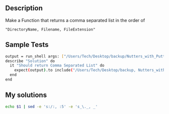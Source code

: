 ## Description

Make a Function that returns a comma separated list in the order of

`"DirectoryName, Filename, FileExtension"`

## Sample Tests

```bash
output = run_shell args: ["/Users/Tech/Desktop/backup/Nutters_with_Putters_Revenge_of_the_Nutters2.avi"]
describe "Solution" do
  it "Should return Comma Separated List" do
    expect(output).to include("/Users/Tech/Desktop/backup, Nutters_with_Putters_Revenge_of_the_Nutters2, avi")
  end
end
```

## My solutions

```bash
echo $1 | sed -e 's:/:, :5' -e 's_\._, _'
```